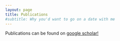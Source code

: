 ```yaml
---
layout: page
title: Publications
#subtitle: Why you'd want to go on a date with me
---
```

 
Publications can be found on <a href="https://scholar.google.com/citations?user=ak3dqLoAAAAJ&hl=en">google scholar!</a>
 
